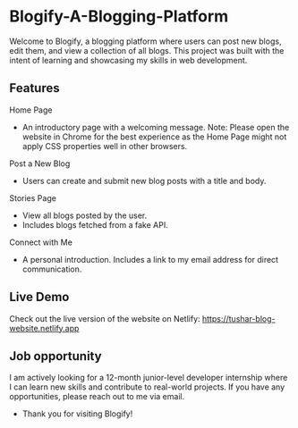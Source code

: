 # Blogify-A-Blogging-Platform

Welcome to Blogify, a blogging platform where users can post new blogs, edit them, and view a collection of all blogs. This project was built with the intent of learning and showcasing my skills in web development.

## Features

Home Page
* An introductory page with a welcoming message. Note: Please open the website in Chrome for the best experience as the Home Page might not apply CSS properties well in other browsers.

Post a New Blog  
* Users can create and submit new blog posts with a title and body.

Stories Page  
* View all blogs posted by the user.
* Includes blogs fetched from a fake API.

Connect with Me  
* A personal introduction. Includes a link to my email address for direct communication.

## Live Demo
Check out the live version of the website on Netlify: 
https://tushar-blog-website.netlify.app

## Job opportunity
I am actively looking for a 12-month junior-level developer internship where I can learn new skills and contribute to real-world projects. If you have any opportunities, please reach out to me via email.

* Thank you for visiting Blogify!
